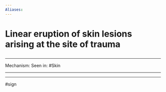 ```yaml
---
Aliases:
---
```

# Linear eruption of skin lesions arising at the site of trauma
##
###

---
Mechanism:
Seen in: #Skin 

---


---
#sign 